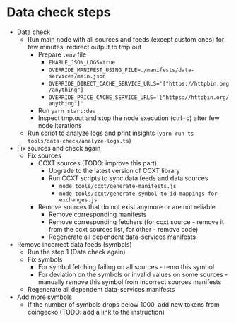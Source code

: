 # Data check steps

- Data check
  - Run main node with all sources and feeds (except custom ones) for few minutes, redirect output to tmp.out
    - Prepare `.env` file
      - `ENABLE_JSON_LOGS=true`
      - `OVERRIDE_MANIFEST_USING_FILE=./manifests/data-services/main.json`
      - `OVERRIDE_DIRECT_CACHE_SERVICE_URLS='["https://httpbin.org/anything"]'`
      - `OVERRIDE_PRICE_CACHE_SERVICE_URLS='["https://httpbin.org/anything"]'`
    - Run `yarn start:dev`
    - Inspect tmp.out and stop the node execution (ctrl+c) after few node iterations
  - Run script to analyze logs and print insights (`yarn run-ts tools/data-check/analyze-logs.ts`)
- Fix sources and check again
  - Fix sources
    - CCXT sources (TODO: improve this part)
      - Upgrade to the latest version of CCXT library
      - Run CCXT scripts to sync data feeds and data sources
        - `node tools/ccxt/generate-manifests.js`
        - `node tools/ccxt/generate-symbol-to-id-mappings-for-exchanges.js`
    - Remove sources that do not exist anymore or are not reliable
      - Remove corresponding manifests
      - Remove corresponding fetchers (for ccxt source - remove it from the ccxt sources list, for other - remove code)
      - Regenerate all dependent data-services manifests
- Remove incorrect data feeds (symbols)
  - Run the step 1 (Data check again)
  - Fix symbols
    - For symbol fetching failing on all sources - remo this symbol
    - For deviation on the symbols or invalid values on some sources - manually remove this symbol from incorrect sources manifests
  - Regenerate all dependent data-services manifests
- Add more symbols
  - If the number of symbols drops below 1000, add new tokens from coingecko (TODO: add a link to the instruction)
